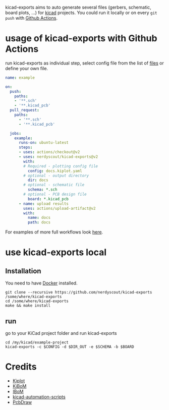 kicad-exports aims to auto generate several files (gerbers, schematic, board plots, ...) for [kicad](https://kicad-pcb.org/) projects. You could run it locally or on every `git push` with [Github Actions](https://github.com/actions/).

# usage of kicad-exports with Github Actions

run kicad-exports as individual step, select config file from the list of [files](/config) or define your own file.

```yaml
name: example

on:
  push:
    paths:
    - '**.sch'
    - '**.kicad_pcb'
  pull_request:
    paths:
      - '**.sch'
      - '**.kicad_pcb'

  jobs:
    example:
      runs-on: ubuntu-latest
      steps:
      - uses: actions/checkout@v2
      - uses: nerdyscout/kicad-exports@v2
        with:
        # Required - plotting config file
          config: docs.kiplot.yaml
        # optional - output directory
          dir: docs
        # optional - schematic file
          schema: *.sch
        # optional - PCB design file
          board: *.kicad_pcb
      - name: upload results
        uses: actions/upload-artifact@v2
        with:
          name: docs
          path: docs
```
For examples of more full workflows look [here](/config).

# use kicad-exports local 

## Installation

You need to have [Docker](https://www.docker.com/) installed.

```
git clone --recursive https://github.com/nerdyscout/kicad-exports /some/where/kicad-exports
cd /some/where/kicad-exports
make && make install
```

## run

go to your KiCad project folder and run kicad-exports
```
cd /my/kicad/example-project
kicad-exports -c $CONFIG -d $DIR_OUT -e $SCHEMA -b $BOARD
```

# Credits
- [Kiplot](https://github.com/INTI-CMNB/kiplot)
- [KiBoM](https://github.com/SchrodingersGat/KiBoM)
- [IBoM](https://github.com/openscopeproject/InteractiveHtmlBom/wiki/Usage)
- [kicad-automation-scripts](https://github.com/INTI-CMNB/kicad-automation-scripts)
- [PcbDraw](https://github.com/yaqwsx/PcbDraw)
